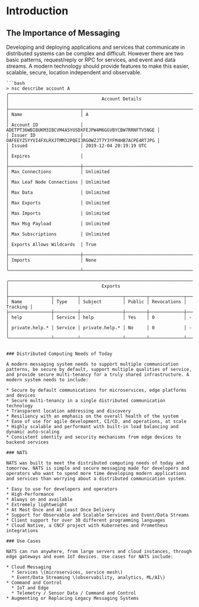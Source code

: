 # Introduction

## The Importance of Messaging

Developing and deploying applications and services that communicate in distributed systems can be complex and difficult. However there are two basic patterns, request/reply or RPC for services, and event and data streams. A modern technology should provide features to make this easier, scalable, secure, location independent and observable.

```text
```bash
> nsc describe account A
╭──────────────────────────────────────────────────────────────────────────────────────╮
│                                   Account Details                                    │
├───────────────────────────┬──────────────────────────────────────────────────────────┤
│ Name                      │ A                                                        │
│ Account ID                │ ADETPT36WBIBUKM3IBCVM4A5YUSDXFEJPW4M6GGVBYCBW7RRNFTV5NGE │
│ Issuer ID                 │ OAFEEYZSYYVI4FXLRXJTMM32PQEI3RGOWZJT7Y3YFM4HB7ACPE4RTJPG │
│ Issued                    │ 2019-12-04 20:19:19 UTC                                  │
│ Expires                   │                                                          │
├───────────────────────────┼──────────────────────────────────────────────────────────┤
│ Max Connections           │ Unlimited                                                │
│ Max Leaf Node Connections │ Unlimited                                                │
│ Max Data                  │ Unlimited                                                │
│ Max Exports               │ Unlimited                                                │
│ Max Imports               │ Unlimited                                                │
│ Max Msg Payload           │ Unlimited                                                │
│ Max Subscriptions         │ Unlimited                                                │
│ Exports Allows Wildcards  │ True                                                     │
├───────────────────────────┼──────────────────────────────────────────────────────────┤
│ Imports                   │ None                                                     │
╰───────────────────────────┴──────────────────────────────────────────────────────────╯

╭─────────────────────────────────────────────────────────────────────────────╮
│                                   Exports                                   │
├────────────────┬─────────┬────────────────┬────────┬─────────────┬──────────┤
│ Name           │ Type    │ Subject        │ Public │ Revocations │ Tracking │
├────────────────┼─────────┼────────────────┼────────┼─────────────┼──────────┤
│ help           │ Service │ help           │ Yes    │ 0           │ -        │
│ private.help.* │ Service │ private.help.* │ No     │ 0           │ -        │
╰────────────────┴─────────┴────────────────┴────────┴─────────────┴──────────╯
```

```

### Distributed Computing Needs of Today

A modern messaging system needs to support multiple communication patterns, be secure by default, support multiple qualities of service, and provide secure multi-tenancy for a truly shared infrastructure. A modern system needs to include:

* Secure by default communications for microservices, edge platforms and devices
* Secure multi-tenancy in a single distributed communication technology
* Transparent location addressing and discovery
* Resiliency with an emphasis on the overall health of the system
* Ease of use for agile development, CI/CD, and operations, at scale
* Highly scalable and performant with built-in load balancing and dynamic auto-scaling
* Consistent identity and security mechanisms from edge devices to backend services

### NATS

NATS was built to meet the distributed computing needs of today and tomorrow. NATS is simple and secure messaging made for developers and operators who want to spend more time developing modern applications and services than worrying about a distributed communication system.

* Easy to use for developers and operators
* High-Performance
* Always on and available
* Extremely lightweight
* At Most Once and At Least Once Delivery
* Support for Observable and Scalable Services and Event/Data Streams
* Client support for over 30 different programming languages
* Cloud Native, a CNCF project with Kubernetes and Prometheus integrations

### Use Cases

NATS can run anywhere, from large servers and cloud instances, through edge gateways and even IoT devices. Use cases for NATS include:

* Cloud Messaging
  * Services \(microservices, service mesh\)
  * Event/Data Streaming \(observability, analytics, ML/AI\)
* Command and Control
  * IoT and Edge
  * Telemetry / Sensor Data / Command and Control
* Augmenting or Replacing Legacy Messaging Systems


